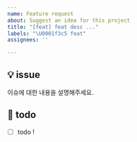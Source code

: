 ```yaml
---
name: Feature request
about: Suggest an idea for this project
title: "[feat] feat desc ..."
labels: "\U0001f3c5 feat"
assignees: ''

---
```


## 💡 issue
이슈에 대한 내용을 설명해주세요.

## 📝 todo
- [ ] todo !

